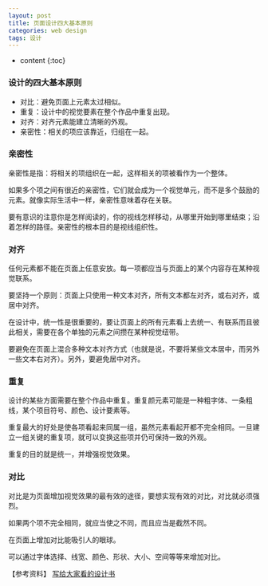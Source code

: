 ```yaml
---
layout: post
title: 页面设计四大基本原则
categories: web design
tags: 设计
---
```


* content
{:toc}

### 设计的四大基本原则

+ 对比：避免页面上元素太过相似。
+ 重复：设计中的视觉要素在整个作品中重复出现。
+ 对齐：对齐元素能建立清晰的外观。
+ 亲密性：相关的项应该靠近，归组在一起。



### 亲密性

亲密性是指：将相关的项组织在一起，这样相关的项被看作为一个整体。

如果多个项之间有很近的亲密性，它们就会成为一个视觉单元，而不是多个鼓励的元素。就像实际生活中一样，亲密性意味着存在关联。

要有意识的注意你是怎样阅读的，你的视线怎样移动，从哪里开始到哪里结束；沿着怎样的路径。亲密性的根本目的是视线组织性。

### 对齐

任何元素都不能在页面上任意安放。每一项都应当与页面上的某个内容存在某种视觉联系。

要坚持一个原则：页面上只使用一种文本对齐，所有文本都左对齐，或右对齐，或居中对齐。

在设计中，统一性是很重要的，要让页面上的所有元素看上去统一、有联系而且彼此相关，需要在各个单独的元素之间攒在某种视觉纽带。

要避免在页面上混合多种文本对齐方式（也就是说，不要将某些文本居中，而另外一些文本右对齐）。另外，要避免居中对齐。

### 重复

设计的某些方面需要在整个作品中重复。重复颜元素可能是一种粗字体、一条粗线，某个项目符号、颜色、设计要素等。

重复最大的好处是使各项看起来同属一组，虽然元素看起开都不完全相同。一旦建立一组关键的重复项，就可以变换这些项并仍可保持一致的外观。

重复的目的就是统一，并增强视觉效果。

### 对比

对比是为页面增加视觉效果的最有效的途径，要想实现有效的对比，对比就必须强烈。

如果两个项不完全相同，就应当使之不同，而且应当是截然不同。

在页面上增加对比能吸引人的眼球。

可以通过字体选择、线宽、颜色、形状、大小、空间等等来增加对比。

【参考资料】
[写给大家看的设计书](http://book.douban.com/subject/3323633/)